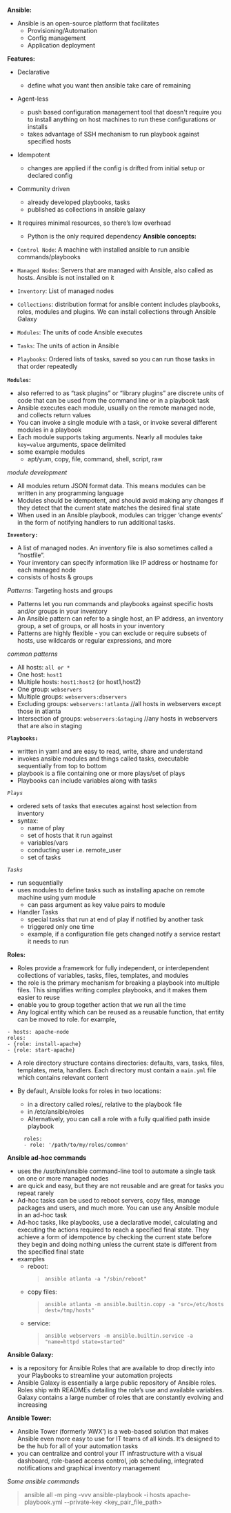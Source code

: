 **Ansible:**

- Ansible is an open-source platform that facilitates 
    - Provisioning/Automation
    - Config management
    - Application deployment

**Features:**
- Declarative
    - define what you want then ansible take care of remaining
- Agent-less
    - push based configuration management tool that doesn't require you to install anything on host machines to run these configurations or installs
    - takes advantage of SSH mechanism to run playbook against specified hosts
- Idempotent
    - changes are applied if the config is drifted from initial setup or declared config
- Community driven
    - already developed playbooks, tasks
    - published as collections in ansible galaxy
- It requires minimal resources, so there’s low overhead
    - Python is the only required dependency
**Ansible concepts:**

- `Control Node`: A machine with installed ansible to run ansible commands/playbooks 
- `Managed Nodes`: Servers that are managed with Ansible, also called as hosts. Ansible is not installed on it
- `Inventory`: List of managed nodes
- `Collections`: distribution format for ansible content includes playbooks, roles, modules and plugins. We can install collections through Ansible Galaxy
- `Modules`: The units of code Ansible executes
- `Tasks`: The units of action in Ansible
- `Playbooks`: Ordered lists of tasks, saved so you can run those tasks in that order repeatedly 

**`Modules`:**
- also referred to as “task plugins” or “library plugins”  are discrete units of code that can be used from the command line or in a playbook task
- Ansible executes each module, usually on the remote managed node, and collects return values
- You can invoke a single module with a task, or invoke several different modules in a playbook
- Each module supports taking arguments. Nearly all modules take `key=value` arguments, space delimited
- some example modules
    - apt/yum, copy, file, command, shell, script, raw 

*module development*
- All modules return JSON format data. This means modules can be written in any programming language
- Modules should be idempotent, and should avoid making any changes if they detect that the current state matches the desired final state 
- When used in an Ansible playbook, modules can trigger ‘change events’ in the form of notifying handlers to run additional tasks.


**`Inventory:`**
- A list of managed nodes. An inventory file is also sometimes called a “hostfile”. 
- Your inventory can specify information like IP address or hostname for each managed node
- consists of hosts & groups

*Patterns*: Targeting hosts and groups
- Patterns let you run commands and playbooks against specific hosts and/or groups in your inventory
- An Ansible pattern can refer to a single host, an IP address, an inventory group, a set of groups, or all hosts in your inventory
- Patterns are highly flexible - you can exclude or require subsets of hosts, use wildcards or regular expressions, and more

*common patterns*
- All hosts: `all or *`
- One host:  `host1`
- Multiple hosts: `host1:host2` (or host1,host2)
- One group: `webservers`
- Multiple groups: `webservers:dbservers`
- Excluding groups: `webservers:!atlanta`       //all hosts in webservers except those in atlanta
- Intersection of groups: `webservers:&staging` //any hosts in webservers that are also in staging

**`Playbooks:`**
- written in yaml and are easy to read, write, share and understand
- invokes ansible modules and things called tasks, executable sequentially from top to bottom
- playbook is a file containing one or more plays/set of plays
- Playbooks can include variables along with tasks

*`Plays`*
- ordered sets of tasks that executes against host selection from inventory
- syntax:
    - name of play 
    - set of hosts that it run against
    - variables/vars
    - conducting user i.e. remote_user
    - set of tasks

*`Tasks`*
- run sequentially
- uses modules to define tasks such as installing apache on remote machine using yum module 
    - can pass argument as key value pairs to module
- Handler Tasks 
    - special tasks that run at end of play if notified by another task
    - triggered only one time
    - example, if a configuration file gets changed notify a service restart it needs to run

**Roles:**
- Roles provide a framework for fully independent, or interdependent collections of variables, tasks, files, templates, and modules
- the role is the primary mechanism for breaking a playbook into multiple files. This simplifies writing complex playbooks, and it makes them easier to reuse
- enable you to group together action that we run all the time
- Any logical entity which can be reused as a reusable function, that entity can be moved to role. for example,
>
    - hosts: apache-node 
    roles: 
    - {role: install-apache} 
    - {role: start-apache} 

- A role directory structure contains directories: defaults, vars, tasks, files, templates, meta, handlers. Each directory must contain a `main.yml` file which contains relevant content

- By default, Ansible looks for roles in two locations:
    - in a directory called roles/, relative to the playbook file
    - in /etc/ansible/roles
    - Alternatively, you can call a role with a fully qualified path inside playbook 
    >
        roles:
        - role: '/path/to/my/roles/common'


**Ansible ad-hoc commands**
- uses the /usr/bin/ansible command-line tool to automate a single task on one or more managed nodes
- are quick and easy, but they are not reusable and are great for tasks you repeat rarely
- Ad-hoc tasks can be used to reboot servers, copy files, manage packages and users, and much more. You can use any Ansible module in an ad-hoc task
- Ad-hoc tasks, like playbooks, use a declarative model, calculating and executing the actions required to reach a specified final state. They achieve a form of idempotence by checking the current state before they begin and doing nothing unless the current state is different from the specified final state
- examples
    - reboot: 
        > `ansible atlanta -a "/sbin/reboot"`
    - copy files: 
        > `ansible atlanta -m ansible.builtin.copy -a "src=/etc/hosts dest=/tmp/hosts"`
    - service: 
        > `ansible webservers -m ansible.builtin.service -a "name=httpd state=started"`


**Ansible Galaxy:**
- is a repository for Ansible Roles that are available to drop directly into your Playbooks to streamline your automation projects
- Ansible Galaxy is essentially a large public repository of Ansible roles. Roles ship with READMEs detailing the role’s use and available variables. Galaxy contains a large number of roles that are constantly evolving and increasing

**Ansible Tower:**
- Ansible Tower (formerly ‘AWX’) is a web-based solution that makes Ansible even more easy to use for IT teams of all kinds. It’s designed to be the hub for all of your automation tasks
- you can centralize and control your IT infrastructure with a visual dashboard, role-based access control, job scheduling, integrated notifications and graphical inventory management



*Some ansible commands*
> ansible all -m ping -vvv
> ansible-playbook -i hosts apache-playbook.yml --private-key <key_pair_file_path>